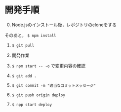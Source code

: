# 開発手順

0. Node.jsのインストール後，レポジトリのcloneをする

そのあと，
```$ npm install```

1. ```$ git pull```

2. 開発作業

3. ```$ npm start -- -o```
で変更内容の確認

3. ```$ git add .```

4. ```$ git commit -m "適当なコミットメッセージ"```

5. ```$ git push origin deploy```

6. ```$ npp start deploy```
